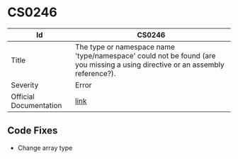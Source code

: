# CS0246

| Id                     | CS0246                                                                                                                           |
| ---------------------- | -------------------------------------------------------------------------------------------------------------------------------- |
| Title                  | The type or namespace name 'type/namespace' could not be found \(are you missing a using directive or an assembly reference?\)\. |
| Severity               | Error                                                                                                                            |
| Official Documentation | [link](http://docs.microsoft.com/en-us/dotnet/csharp/language-reference/compiler-messages/cs0246)                                |

## Code Fixes

* Change array type
